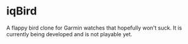 # iqBird
A flappy bird clone for Garmin watches that hopefully won't suck. It is currently being developed and is not playable yet.
